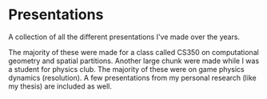 # Presentations
A collection of all the different presentations I've made over the years.

The majority of these were made for a class called CS350 on computational geometry and spatial partitions.
Another large chunk were made while I was a student for physics club. The majority of these were on game physics dynamics (resolution).
A few presentations from my personal research (like my thesis) are included as well.
